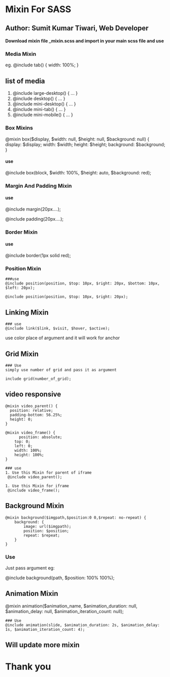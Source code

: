 # Mixin For SASS 
## Author: Sumit Kumar Tiwari, Web Developer

#### Download mixin file _mixin.scss and import in your main scss file and use

### Media Mixin
 eg. @include tab() {
   width: 100%;
 } 

## list of media
  1. @include large-desktop() { ... }
  2. @include desktop() { ... }
  3. @include mini-desktop() { ... }
  4. @include mini-tab() { ... }
  5. @include mini-mobile() { ... }


### Box Mixins
@mixin box($display, $width: null, $height: null, $background: null) {
  display: $display;
  width: $width;
  height: $height;
  background: $background;
}

#### use
@include box(block, $width: 100%, $height: auto, $background: red);


### Margin And Padding Mixin
 
 #### use
 @include margin(20px....);

 @include padding(20px....);


### Border Mixin

 #### use
 @include border(1px solid red); 


### Position Mixin

	###use 
	@include position(position, $top: 10px, $right: 20px, $bottom: 10px, $left: 20px);

	@include position(position, $top: 10px, $right: 20px);


## Linking Mixin

	### use
	@include link($link, $visit, $hover, $active);

  use color place of argument and it will work for anchor

## Grid Mixin

	### Use
	simply use number of grid and pass it as argument

	include grid(number_of_grid);


## video responsive 

	@mixin video_parent() {
	  position: relative;
	  padding-bottom: 56.25%;
	  height: 0;
	}

	@mixin video_frame() {
		  position: absolute;
	    top: 0;
	    left: 0;
	    width: 100%;
	    height: 100%;
	}	  

	### use
	1. Use this Mixin for parent of iframe
	 @include video_parent();

  	1. Use this Mixin for iframe
	 @include video_frame();	 


## Background Mixin
	@mixin background($imgpath,$position:0 0,$repeat: no-repeat) {
	    background: {
	        image: url($imgpath);
	        position: $position;
	        repeat: $repeat;
	    }
	}	 

  ### Use

  Just pass argument
  eg: 

  @include background(path, $position: 100% 100%);


## Animation Mixin
@mixin animation($animation_name, $animation_duration: null, $animation_delay: null, $animation_iteration_count: null);

	### Use 
	@include animation(slide, $animation_duration: 2s, $animation_delay: 1s, $animation_iteration_count: 4);



## Will update more mixin

# Thank you	

  


